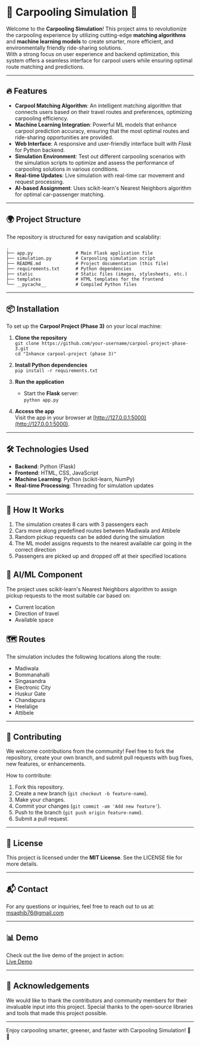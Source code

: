 # 🚗 Carpooling Simulation 🚗

Welcome to the **Carpooling Simulation**! This project aims to revolutionize the carpooling experience by utilizing cutting-edge **matching algorithms** and **machine learning models** to create smarter, more efficient, and environmentally friendly ride-sharing solutions.  
With a strong focus on user experience and backend optimization, this system offers a seamless interface for carpool users while ensuring optimal route matching and predictions.

---

## 🔥 Features

- **Carpool Matching Algorithm**: An intelligent matching algorithm that connects users based on their travel routes and preferences, optimizing carpooling efficiency.
- **Machine Learning Integration**: Powerful ML models that enhance carpool prediction accuracy, ensuring that the most optimal routes and ride-sharing opportunities are provided.
- **Web Interface**: A responsive and user-friendly interface built with *Flask* for Python backend.
- **Simulation Environment**: Test out different carpooling scenarios with the simulation scripts to optimize and assess the performance of carpooling solutions in various conditions.
- **Real-time Updates**: Live simulation with real-time car movement and request processing.
- **AI-based Assignment**: Uses scikit-learn's Nearest Neighbors algorithm for optimal car-passenger matching.

---

## 🌍 Project Structure

The repository is structured for easy navigation and scalability:

```
.
├── app.py                # Main Flask application file
├── simulation.py         # Carpooling simulation script
├── README.md             # Project documentation (this file)
├── requirements.txt      # Python dependencies
├── static                # Static files (images, stylesheets, etc.)
├── templates             # HTML templates for the frontend
└── __pycache__           # Compiled Python files
```

---

## 📦 Installation

To set up the **Carpool Project (Phase 3)** on your local machine:

1. **Clone the repository**  
   `git clone https://github.com/your-username/carpool-project-phase-3.git`  
   `cd "Inhance carpool-project (phase 3)"`

2. **Install Python dependencies**  
   `pip install -r requirements.txt`

3. **Run the application**

   - Start the **Flask** server:  
     `python app.py`

4. **Access the app**  
   Visit the app in your browser at [http://127.0.0.1:5000](http://127.0.0.1:5000).

---

## 🛠️ Technologies Used

- **Backend**: Python (Flask)
- **Frontend**: HTML, CSS, JavaScript
- **Machine Learning**: Python (scikit-learn, NumPy)
- **Real-time Processing**: Threading for simulation updates

---

## 🚀 How It Works

1. The simulation creates 8 cars with 3 passengers each
2. Cars move along predefined routes between Madiwala and Attibele
3. Random pickup requests can be added during the simulation
4. The ML model assigns requests to the nearest available car going in the correct direction
5. Passengers are picked up and dropped off at their specified locations

## 🎯 AI/ML Component

The project uses scikit-learn's Nearest Neighbors algorithm to assign pickup requests to the most suitable car based on:
- Current location
- Direction of travel
- Available space

## 🗺️ Routes

The simulation includes the following locations along the route:
- Madiwala
- Bommanahalli
- Singasandra
- Electronic City
- Huskur Gate
- Chandapura
- Heelalige
- Attibele

---

## 🤝 Contributing

We welcome contributions from the community! Feel free to fork the repository, create your own branch, and submit pull requests with bug fixes, new features, or enhancements.

How to contribute:

1. Fork this repository.
2. Create a new branch (`git checkout -b feature-name`).
3. Make your changes.
4. Commit your changes (`git commit -am 'Add new feature'`).
5. Push to the branch (`git push origin feature-name`).
6. Submit a pull request.

---

## 📝 License

This project is licensed under the **MIT License**. See the LICENSE file for more details.

---

## 📬 Contact

For any questions or inquiries, feel free to reach out to us at:  
msaqhib76@gmail.com

---

## 📊 Demo

Check out the live demo of the project in action:  
[Live Demo](https://your-demo-link.com)

---

## 👥 Acknowledgements

We would like to thank the contributors and community members for their invaluable input into this project. Special thanks to the open-source libraries and tools that made this project possible.

---

Enjoy carpooling smarter, greener, and faster with Carpooling Simulation! 🚗💚

